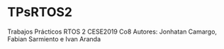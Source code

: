 # TPsRTOS2
Trabajos Prácticos RTOS 2 CESE2019 Co8
Autores: Jonhatan Camargo, Fabian Sarmiento e Ivan Aranda
